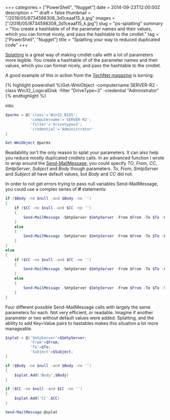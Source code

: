 +++
categories = ["PowerShell", "Nugget"]
date = 2014-09-23T12:00:00Z
description = ""
draft = false
thumbnail = "/2018/05/8734598308_3d1ceaaf15_k.jpg"
images = ["/2018/05/8734598308_3d1ceaaf15_k.jpg"]
slug = "ps-splatting"
summary = "You create a hashtable of of the parameter names and their values, which you can format nicely, and pass the hashtable to the cmdlet."
tag = ["PowerShell", "Nugget"]
title = "Splatting your way to reduced duplicated code"
+++


[Splatting](https://technet.microsoft.com/en-us/library/jj672955.aspx) is a great way of making cmdlet calls with a lot of parameters more legible. You create a hashtable of of the parameter names and their values, which you can format nicely, and pass the hashtable to the cmdlet.

A good example of this in action from the [TechNet magazine](https://technet.microsoft.com/en-us/magazine/gg675931.aspx) is turning:

{% highlight powershell %}Get-WmiObject -computername SERVER-R2 -class Win32_LogicalDisk -filter "DriveType=3" -credential "Administrator"{% endhighlight %}

into:

```powershell
$parms = @{'class'='Win32_BIOS';
           'computername'='SERVER-R2';
           'filter'='drivetype=3';
           'credential'='Administrator'
}

Get-WmiObject @parms

```

Readability isn't the only reason to splat your parameters. It can also help you reduce mostly duplicated cmdlets calls. In an advanced function I wrote to wrap around the [Send-MailMessage](https://technet.microsoft.com/en-us/library/hh849925.aspx), you could specify _TO_, _From_, _CC_, _SmtpServer_, _Subject_ and _Body_ though parameters. _To_, _From_, _SmtpServer_ and _Subject_ all have default values, but _Body_ and _CC_ did not.

In order to not get errors trying to pass null variables Send-MailMessage, you could use a complex series of **if** statements:

```powershell
if ($Body -ne $null -and $Body -ne '')
{
    if ($CC -ne $null -and $CC -ne '')
    {
        Send-MailMessage -SmtpServer $SmtpServer -From $From -To $To -CC $CC -Body $Body -Subject $Subject
    }
    else
    {
        Send-MailMessage -SmtpServer $SmtpServer -From $From -To $To -Body $Body -Subject $Subject
    }
}
else
{
    if ($CC -ne $null -and $CC -ne '')
    {
        Send-MailMessage -SmtpServer $SmtpServer -From $From -To $To -CC $CC -Subject $Subject
    }
    else
    {
        Send-MailMessage -SmtpServer $SmtpServer -From $From -To $To -Subject $Subject
    }
}

```

Four different possible Send-MailMessage calls with largely the same parameters for each. Not very efficient, or readable. Imagine if another parameter or two without default values were added. Splatting, and the ability to add Key=Value pairs to hastables makes this situation a lot more manageable.

```powershell
$splat = @{'SmtpServer'=$SmtpServer;
           'From'=$From;
           'To'=$To;
           'Subject'=$Subject;
}

if ($Body -ne $null -and $Body -ne '')
{
    $splat.Add('Body',$Body)
}

if ($CC -ne $null -and $CC -ne '')
{
    $splat.Add('CC',$CC)
}

Send-MailMessage @splat

```

